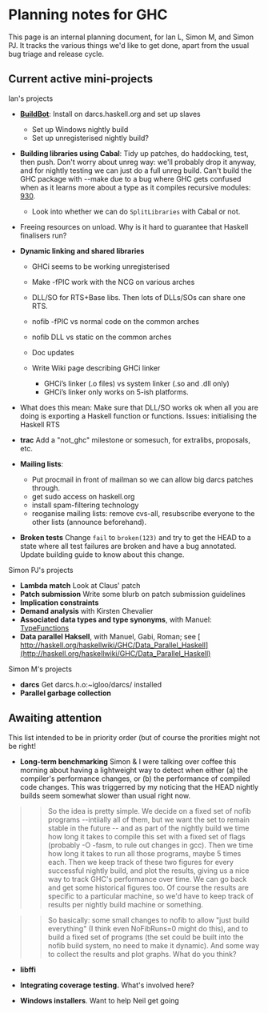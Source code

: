 # Planning notes for GHC


This page is an internal planning document, for Ian L, Simon M, and Simon PJ. It tracks the various things we'd like to get done, apart from the usual bug triage and release cycle.

## Current active mini-projects


Ian's projects

- **[BuildBot](build-bot)**: Install on darcs.haskell.org and set up slaves

  - Set up Windows nightly build
  - Set up unregisterised nightly build?

- **Building libraries using Cabal**: Tidy up patches, do haddocking, test, then push.
  Don't worry about unreg way: we'll probably drop it anyway, and for nightly testing we
  can just do a full unreg build. Can't build the GHC package with --make due to
  a bug where GHC gets confused when as it learns more about a type as it compiles
  recursive modules: [930](https://gitlab.haskell.org//ghc/ghc/issues/930).

  - Look into whether we can do `SplitLibraries` with Cabal or not.

- Freeing resources on unload.  Why is it hard to guarantee that Haskell finalisers run?

- **Dynamic linking and shared libraries**

  - GHCi seems to be working unregisterised
  - Make -fPIC work with the NCG on various arches
  - DLL/SO for RTS+Base libs.  Then lots of DLLs/SOs can share one RTS.
  - nofib -fPIC vs normal code on the common arches
  - nofib DLL vs static on the common arches
  - Doc updates
  - Write Wiki page describing GHCi linker

    - GHCi’s linker (.o files) vs system linker (.so and .dll only)
    - GHCi’s linker only works on 5-ish platforms.  

- What does this mean: Make sure that DLL/SO works ok when all you are doing is exporting a Haskell function or functions.  Issues: initialising the Haskell RTS

- **trac** Add a "not_ghc" milestone or somesuch, for extralibs, proposals, etc.

- **Mailing lists**:

  - Put procmail in front of mailman so we can allow big darcs patches through.
  - get sudo access on haskell.org
  - install spam-filtering technology
  - reoganise mailing lists: remove cvs-all, resubscribe everyone to the other lists
    (announce beforehand).

- **Broken tests**
  Change `fail` to `broken(123)` and try to get the HEAD to a state where all
  test failures are broken and have a bug annotated. Update building guide
  to know about this change.


Simon PJ's projects

- **Lambda match** Look at Claus' patch
- **Patch submission** Write some blurb on patch submission guidelines
- **Implication constraints**
- **Demand analysis** with Kirsten Chevalier
- **Associated data types and type synonyms**, with Manuel: [TypeFunctions](type-functions)
- **Data parallel Haksell**, with Manuel, Gabi, Roman; see [ http://haskell.org/haskellwiki/GHC/Data_Parallel_Haskell](http://haskell.org/haskellwiki/GHC/Data_Parallel_Haskell)


Simon M's projects

- **darcs** Get darcs.h.o:\~igloo/darcs/ installed
- **Parallel garbage collection**

## Awaiting attention


This list intended to be in priority order (but of course the prorities might not be right!

- **Long-term benchmarking**  Simon & I were talking over coffee this morning about having a lightweight way to detect when either (a) the compiler's performance changes, or (b) the performance of compiled code changes.  This was triggerred by my noticing that the HEAD nightly builds seem somewhat slower than usual right now.

> >
> > So the idea is pretty simple.  We decide on a fixed set of nofib programs --intiially all of them, but we want the set to remain stable in the future -- and as part of the nightly build we time how long it takes to compile this set with a fixed set of flags (probably -O -fasm, to rule out changes in gcc).  Then we time how long it takes to run all those programs, maybe 5 times each.  Then we keep track of these two figures for every successful nightly build, and plot the results, giving us a nice way to track GHC's performance over time.  We can go back and get some historical figures too.  Of course the results are specific to a particular machine, so we'd have to keep track of results per nightly build machine or something.

> >
> > So basically: some small changes to nofib to allow "just build everything" (I think even NoFibRuns=0 might do this), and to build a fixed set of programs (the set could be built into the nofib build system, no need to make it dynamic).  And some way to collect the results and plot graphs.  What do you think?

- **libffi**

- **Integrating coverage testing.**  What's involved here?

- **Windows installers**. Want to help Neil get going
